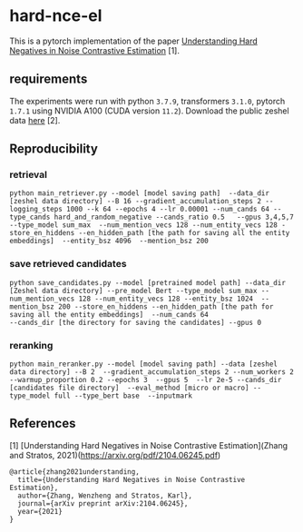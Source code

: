 # hard-nce-el
This is a pytorch implementation of the paper [Understanding Hard Negatives in Noise Contrastive Estimation](https://arxiv.org/pdf/2104.06245.pdf) [1].

## requirements
The experiments were run with python `3.7.9`, transformers `3.1.0`, pytorch `1.7.1` using NVIDIA A100 (CUDA version `11.2`). Download the public zeshel data [here](https://github.com/lajanugen/zeshel) [2].


## Reproducibility

### retrieval
```
python main_retriever.py --model [model saving path]  --data_dir [zeshel data directory] --B 16 --gradient_accumulation_steps 2 --logging_steps 1000 --k 64 --epochs 4 --lr 0.00001 --num_cands 64 --type_cands hard_and_random_negative --cands_ratio 0.5   --gpus 3,4,5,7    --type_model sum_max  --num_mention_vecs 128 --num_entity_vecs 128 -store_en_hiddens --en_hidden_path [the path for saving all the entity embeddings]  --entity_bsz 4096  --mention_bsz 200

```

### save retrieved candidates
```
python save_candidates.py --model [pretrained model path] --data_dir [Zeshel data directory] --pre_model Bert --type_model sum_max --num_mention_vecs 128 --num_entity_vecs 128 --entity_bsz 1024  --mention_bsz 200 --store_en_hiddens --en_hidden_path [the path for saving all the entity embeddings]  --num_cands 64 
--cands_dir [the directory for saving the candidates] --gpus 0

```


### reranking
```
python main_reranker.py --model [model saving path] --data [zeshel data directory] --B 2  --gradient_accumulation_steps 2 --num_workers 2 --warmup_proportion 0.2 --epochs 3  --gpus 5  --lr 2e-5 --cands_dir [candidates file directory]  --eval_method [micro or macro] --type_model full --type_bert base  --inputmark

```

## References
[1] [Understanding Hard Negatives in Noise Contrastive Estimation](Zhang and Stratos, 2021)(https://arxiv.org/pdf/2104.06245.pdf)
```
@article{zhang2021understanding,
  title={Understanding Hard Negatives in Noise Contrastive Estimation},
  author={Zhang, Wenzheng and Stratos, Karl},
  journal={arXiv preprint arXiv:2104.06245},
  year={2021}
}
```

